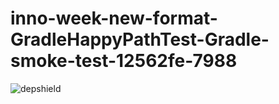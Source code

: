 # inno-week-new-format-GradleHappyPathTest-Gradle-smoke-test-12562fe-7988

![depshield](https://cpeters1.dev.depshield.sonatype.org/badges/depshield-testing/inno-week-new-format-GradleHappyPathTest-Gradle-smoke-test-12562fe-7988/depshield.svg)